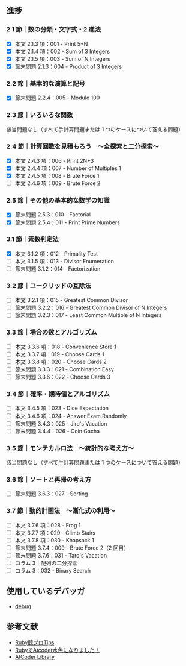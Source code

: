 ## 進捗
### 2.1 節｜数の分類・文字式・2 進法
- [x] 本文 2.1.3 項：001 - Print 5+N
- [x] 本文 2.1.4 項：002 - Sum of 3 Integers
- [x] 本文 2.1.5 項：003 - Sum of N Integers
- [x] 節末問題 2.1.3：004 - Product of 3 Integers
### 2.2 節｜基本的な演算と記号
- [x] 節末問題 2.2.4：005 - Modulo 100
### 2.3 節｜いろいろな関数
該当問題なし（すべて手計算問題または 1 つのケースについて答える問題）
### 2.4 節｜計算回数を見積もろう　～全探索と二分探索～
- [x] 本文 2.4.3 項：006 - Print 2N+3
- [x] 本文 2.4.4 項：007 - Number of Multiples 1
- [x] 本文 2.4.5 項：008 - Brute Force 1
- [ ] 本文 2.4.6 項：009 - Brute Force 2
### 2.5 節｜その他の基本的な数学の知識
- [x] 節末問題 2.5.3：010 - Factorial
- [x] 節末問題 2.5.4：011 - Print Prime Numbers
### 3.1 節｜素数判定法
- [x] 本文 3.1.2 項：012 - Primality Test
- [ ] 本文 3.1.5 項：013 - Divisor Enumeration
- [ ] 節末問題 3.1.2：014 - Factorization
### 3.2 節｜ユークリッドの互除法
- [ ] 本文 3.2.1 項：015 - Greatest Common Divisor
- [ ] 節末問題 3.2.2：016 - Greatest Common Divisor of N Integers
- [ ] 節末問題 3.2.3：017 - Least Common Multiple of N Integers
### 3.3 節｜場合の数とアルゴリズム
- [ ] 本文 3.3.6 項：018 - Convenience Store 1
- [ ] 本文 3.3.7 項：019 - Choose Cards 1
- [ ] 本文 3.3.8 項：020 - Choose Cards 2
- [ ] 節末問題 3.3.3：021 - Combination Easy
- [ ] 節末問題 3.3.6：022 - Choose Cards 3
### 3.4 節｜確率・期待値とアルゴリズム
- [ ] 本文 3.4.5 項：023 - Dice Expectation
- [ ] 本文 3.4.6 項：024 - Answer Exam Randomly
- [ ] 節末問題 3.4.3：025 - Jiro's Vacation
- [ ] 節末問題 3.4.4：026 - Coin Gacha
### 3.5 節｜モンテカルロ法　～統計的な考え方～
該当問題なし（すべて手計算問題または 1 つのケースについて答える問題）
### 3.6 節｜ソートと再帰の考え方
- [ ] 節末問題 3.6.3：027 - Sorting
### 3.7 節｜動的計画法　～漸化式の利用～
- [ ] 本文 3.7.6 項：028 - Frog 1
- [ ] 本文 3.7.7 項：029 - Climb Stairs
- [ ] 本文 3.7.8 項：030 - Knapsack 1
- [ ] 節末問題 3.7.4：009 - Brute Force 2（2 回目）
- [ ] 節末問題 3.7.6：031 - Taro's Vacation
- [ ] コラム 3｜配列の二分探索
- [ ] コラム 3：032 - Binary Search

## 使用しているデバッガ
- [debug](https://github.com/ruby/debug)

## 参考文献
- [Ruby競プロTips](https://zenn.dev/universato/articles/20201210-z-ruby)
- [RubyでAtcoder水色になりました！](https://kona0001.hatenablog.com/entry/2020/11/24/165850)
- [AtCoder Library](https://github.com/universato/ac-library-rb)